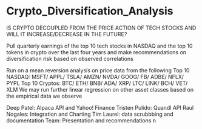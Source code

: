 # Crypto_Diversification_Analysis
IS CRYPTO DECOUPLED FROM THE PRICE ACTION OF TECH STOCKS AND WILL IT INCREASE/DECREASE IN THE FUTURE?

Pull quarterly earnings of the top 10 tech stocks in NASDAQ and the top 10 tokens in crypto over the last four years
and make recommendations on diversification risk based on observed correlations

Run on a mean reversion analysis on price data from the following
Top 10 NASDAQ: MSFT/ APPL/ TSLA/ AMZN/ NVDA/ GOOG/ FB/ ADBE/ NFLX/ PYPL
Top 10 Cryptos: BTC/ ETH/ BNB/ ADA/ XRP/ LTC/ LINK/ BCH/ VET/ XLM
We may run further linear regression on other asset classes based on the empirical data we observe 

Deep Patel: Alpaca API and Yahoo! Finance
Tristen Pulido: Quandl API
Raul Nogales: Integration and Charting
Tim Laurel: data scrubbbing and documentation
Team: Presentation and recommendations
n
